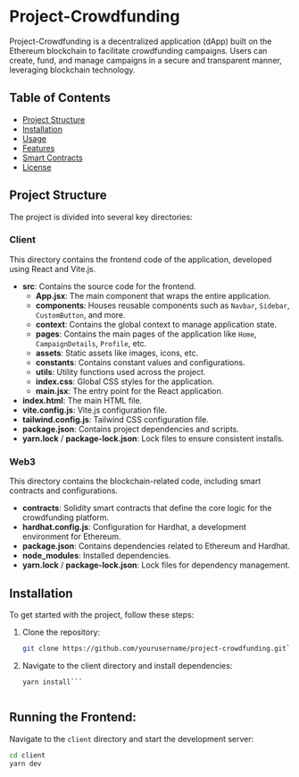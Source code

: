 # Project-Crowdfunding

Project-Crowdfunding is a decentralized application (dApp) built on the Ethereum blockchain to facilitate crowdfunding campaigns. Users can create, fund, and manage campaigns in a secure and transparent manner, leveraging blockchain technology.

## Table of Contents

- [Project Structure](#project-structure)
- [Installation](#installation)
- [Usage](#usage)
- [Features](#features)
- [Smart Contracts](#smart-contracts)
- [License](#license)

## Project Structure

The project is divided into several key directories:

### Client

This directory contains the frontend code of the application, developed using React and Vite.js.

- **src**: Contains the source code for the frontend.
  - **App.jsx**: The main component that wraps the entire application.
  - **components**: Houses reusable components such as `Navbar`, `Sidebar`, `CustomButton`, and more.
  - **context**: Contains the global context to manage application state.
  - **pages**: Contains the main pages of the application like `Home`, `CampaignDetails`, `Profile`, etc.
  - **assets**: Static assets like images, icons, etc.
  - **constants**: Contains constant values and configurations.
  - **utils**: Utility functions used across the project.
  - **index.css**: Global CSS styles for the application.
  - **main.jsx**: The entry point for the React application.
- **index.html**: The main HTML file.
- **vite.config.js**: Vite.js configuration file.
- **tailwind.config.js**: Tailwind CSS configuration file.
- **package.json**: Contains project dependencies and scripts.
- **yarn.lock** / **package-lock.json**: Lock files to ensure consistent installs.

### Web3

This directory contains the blockchain-related code, including smart contracts and configurations.

- **contracts**: Solidity smart contracts that define the core logic for the crowdfunding platform.
- **hardhat.config.js**: Configuration for Hardhat, a development environment for Ethereum.
- **package.json**: Contains dependencies related to Ethereum and Hardhat.
- **node_modules**: Installed dependencies.
- **yarn.lock** / **package-lock.json**: Lock files for dependency management.

## Installation

To get started with the project, follow these steps:

1. Clone the repository:
   ```bash
   git clone https://github.com/yourusername/project-crowdfunding.git```

2. Navigate to the client directory and install dependencies:
    ```cd client
    yarn install```


## Running the Frontend:

Navigate to the `client` directory and start the development server:

```bash
cd client
yarn dev






